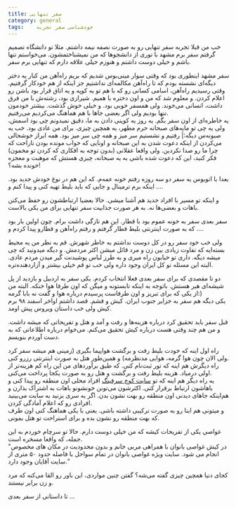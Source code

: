 ```yaml
---
title: سفر تنهایی
category: general
tags:    خودشناسی سفر تجربه
---
```


خب من قبلا تجربه سفر تنهایی رو به صورت نصفه نیمه داشتم. مثلا تو دانشگاه تصمیم گرفتم سفر برم مشهد با توری از دانشجوها که من نمیشناختمشون. می‌خواستم تنها باشم و خیلی دوست داشتم و هنوزم خیلی علاقه دارم که تنهایی برم سفر.<br />

سفر مشهد اینطوری بود که وقتی سوار مینی‌بوس شدیم که بریم راه‌آهن من کنار یه دختر دیگه‌ای نشسته بودم که تا راه‌آهن مکالمه‌ای نداشتیم جز اینکه از هم خودکار گرفتیم. وقتی رسیدیم راه‌آهن، اسامی کسانی رو که با هم تو یه کوپه و یه اتاق قرار بود باشن رو اعلام کردن. و معلوم شد که من و اون دختره با همیم. شیرازی بود، رشته‌ش با من فرق داشت، انسانی می‌خوند. ولی همسفر خوبی بود. و خیلی خوش گذشت. بیشتر خودمون تنها بودیم ولی اگر بعضی جاها با هم هماهنگ می‌کردیم می‌رفتیم. <br />
یه خاطره‌ای از اون سفر بگم. یه روز یه کوپنی دادن به ما، دقیق نمیدونم چی بود اسمش، ولی یه چی تو مایه‌های صبحانه حرم مطهر، یه همچین چیزی. برای من عادی بود. خب یه صبونه‌س دیگه:| رفتیم و نشستیم سر میز و همه چی سر میز بود. همه ابراز خوشحالی می‌کردن از اینکه دعوت شدن به این صبحانه و اونایی که خواب مونده بودن ناراحت که چرا ما رو صدا نکردین. ولی واقعا عقلانی (بدون توجه به افکاری که کردن تو مخمون) فکر کنید، این که دعوت شده باشی به یه صبحانه، چیزی هستش که موهبت و معجزه خونده بشه؟!<br />

بعدا با اتوبوس یه سفر دو سه روزه رفتم خونه عمه‌م. که این هم در نوع خودش جدید بود. اینکه برم ترمینال و جایی که باید بلیط تهیه کنی و پیدا کنم و ....<br />

و اینکه تو مسیر با افراد جدید هم آشنا میشی. حالا بعضیا ارتباطشون رو حفظ می‌کنن باهات و بعضی‌ها نه. به هر صورت جذابیت سفر تنهایی برای من یکی بالاست.<br />

سفر بعدی سفر به خونه عموم بود با قطار. این هم تازگی داشت برام. چون اولین بار بود که به صورت اینترنتی بلیط قطار گرفتم و رفتم راه‌آهن و قطارو پیدا کردم و ....<br />

ولی خب خود سفر رو در کل دوست نداشتم به خاطر شهرش. قم به نظر من یه محیط بسته‌ایه که تفاوت زیادی بین زن و مرد قائل میشن اکثر مردمش. و دیگه میدونید که چی میشه دیگه. داری تو خیابون راه میری و به طرز لباس پوشیدنت گیر میدن مردم عادی. البته این مسئله تو کل ایران وجود داره ولی خب تو قم خیلی بیشتر و آزار‌دهنده‌تره.<br />

دو تا مقصدی که برای سفر بعدی فعلا انتخاب کردم. یکی سفر به اردبیل و بازدید از پل شیشه‌ای هیر هستش. باتوجه به اینکه تابستونه و میگن که اون طرفا هوا خنکه. البته من از یکی که برای تبریز و اون طرفاست پرسیدم درباره هوا و گفت نه بابا گرمه:)<br />
یکی دیگه هم سفر به جزایر جنوب ایران. کیش و قشم. قصد داشتم اواخر اسفند ۹۸ برم کیش ولی خب داستان ویروس پیش اومد.<br />

قبل سفر باید تحقیق کرد درباره هزینه‌‌ها و رفت و آمد و هتل و تفریحاتی که میشه داشت. و من هم چند وقتی هست درباره کیش تحقیق می‌کنم. می‌خوام درباره اطلاعاتی که به دست آوردم بنویسم.<br />

راه اول اینه که خودت بلیط رفت و برگشت هواپیما بگیری (زمینی هم میشه سفر کرد ولی الان چون هوا گرمه، هوایی مدنظرمه) و همین‌طور هتل به صورت اینترنتی رزرو کنی.<br />
راه دیگرش هم اینه که تور ثبت‌نام کنی. که طبق برآوردهای من این راه کم هزینه‌تر از اولی درمیاد. هزینه بلیط رفت و برگشت و هتل رو به صورت یکجا پرداخت می‌کنی.<br />
یه راه دیگر هم اینه که تو [سایت کوچ سرفینگ](https://www.couchsurfing.com/) افراد محلی اون منطقه رو پیدا کنی و باهاشون ارتباط برقرار کنی. اکثرشون می‌تونن خونشونو باهات به اشتراک بذارن و هم‌اینکه جاهای دیدنی اون منطقه رو بهت نشون بدن. اگر یه سری بزنید به سایت می‌بینید افرادی رو که اعلام آمادگی کردن.<br />
و میتونی هم اینا رو به صورت ترکیبی داشته باشی. یعنی با یکی هماهنگ کنی اون طرف که بهت منطقه رو نشون بده و برای استراحت تو هتل بمونی.<br />

غواصی یکی از تفریحات کیشه که من خیلی دوست دارم. حالا تو سرچام خوردم به این جمله، که واقعا مسخره است.<br />
"در کیش غواصی بانوان با همراهی مربی خانم و بدون محدودیت در مکان های مخصوص انجام می شود. سایت ویژه غواصی بانوان در تمام سواحل با فاصله حدود ۵۰ متری از سایت آقایان وجود دارد."

کجای دنیا همچین چیزی گفته می‌شه؟ گفتن چنین مواردی، این باور رو القا می‌کنه که مرد و زن برابر نیستند.


تا داستانی از سفر بعدی ...